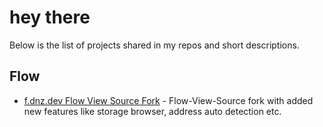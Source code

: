 # hey there 

Below is the list of projects shared in my repos and short descriptions. 

## Flow

- [f.dnz.dev Flow View Source Fork](https://github.com/bluesign/flow-view-source) - Flow-View-Source fork with added new features like storage browser, address auto detection etc. 
